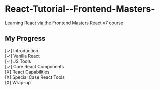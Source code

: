 # React-Tutorial--Frontend-Masters-

Learning React via the Frontend Masters React v7 course

## My Progress ##
[✓] Introduction <br/>
[✓] Vanilla React <br/>
[✓] JS Tools <br/>
[✓] Core React Components <br/>
[X] React Capabilities <br/>
[X] Special Case React Tools <br/>
[X] Wrap-up <br/>
